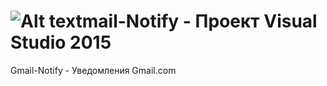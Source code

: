 # ![Alt text](https://raw.githubusercontent.com/bananowars/Gmail-Notify/master/Gmail/Resources/google.ico "Gmail-Notify")mail-Notify - Проект Visual Studio 2015
Gmail-Notify - Уведомления Gmail.com
